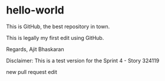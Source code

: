 # hello-world

This is GitHub, the best repository in town.

This is legally my first edit using GitHub.

Regards,
Ajit Bhaskaran

Disclaimer: This is a test version for the Sprint 4 - Story 324119 

new pull request edit
